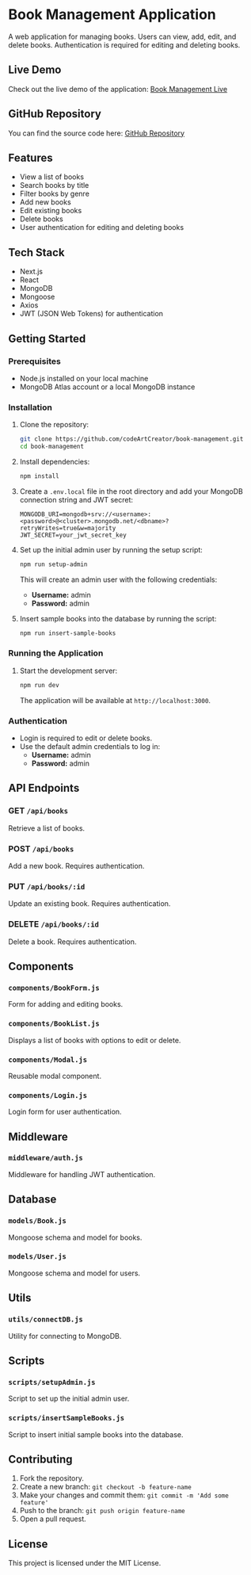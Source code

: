# Book Management Application

A web application for managing books. Users can view, add, edit, and delete books. Authentication is required for editing and deleting books.

## Live Demo

Check out the live demo of the application: [Book Management Live](https://book-management-red.vercel.app/)

## GitHub Repository

You can find the source code here: [GitHub Repository](https://github.com/codeArtCreator/book-management.git)

## Features

- View a list of books
- Search books by title
- Filter books by genre
- Add new books
- Edit existing books
- Delete books
- User authentication for editing and deleting books

## Tech Stack

- Next.js
- React
- MongoDB
- Mongoose
- Axios
- JWT (JSON Web Tokens) for authentication

## Getting Started

### Prerequisites

- Node.js installed on your local machine
- MongoDB Atlas account or a local MongoDB instance

### Installation

1. Clone the repository:

   ```bash
   git clone https://github.com/codeArtCreator/book-management.git
   cd book-management
   ```

2. Install dependencies:

   ```bash
   npm install
   ```

3. Create a `.env.local` file in the root directory and add your MongoDB connection string and JWT secret:

   ```plaintext
   MONGODB_URI=mongodb+srv://<username>:<password>@<cluster>.mongodb.net/<dbname>?retryWrites=true&w=majority
   JWT_SECRET=your_jwt_secret_key
   ```

4. Set up the initial admin user by running the setup script:

   ```bash
   npm run setup-admin
   ```

   This will create an admin user with the following credentials:

   - **Username:** admin
   - **Password:** admin

5. Insert sample books into the database by running the script:

   ```bash
   npm run insert-sample-books
   ```

### Running the Application

1. Start the development server:

   ```bash
   npm run dev
   ```

   The application will be available at `http://localhost:3000`.

### Authentication

- Login is required to edit or delete books.
- Use the default admin credentials to log in:
  - **Username:** admin
  - **Password:** admin

## API Endpoints

### GET `/api/books`

Retrieve a list of books.

### POST `/api/books`

Add a new book. Requires authentication.

### PUT `/api/books/:id`

Update an existing book. Requires authentication.

### DELETE `/api/books/:id`

Delete a book. Requires authentication.

## Components

### `components/BookForm.js`

Form for adding and editing books.

### `components/BookList.js`

Displays a list of books with options to edit or delete.

### `components/Modal.js`

Reusable modal component.

### `components/Login.js`

Login form for user authentication.

## Middleware

### `middleware/auth.js`

Middleware for handling JWT authentication.

## Database

### `models/Book.js`

Mongoose schema and model for books.

### `models/User.js`

Mongoose schema and model for users.

## Utils

### `utils/connectDB.js`

Utility for connecting to MongoDB.

## Scripts

### `scripts/setupAdmin.js`

Script to set up the initial admin user.

### `scripts/insertSampleBooks.js`

Script to insert initial sample books into the database.

## Contributing

1. Fork the repository.
2. Create a new branch: `git checkout -b feature-name`
3. Make your changes and commit them: `git commit -m 'Add some feature'`
4. Push to the branch: `git push origin feature-name`
5. Open a pull request.

## License

This project is licensed under the MIT License.
